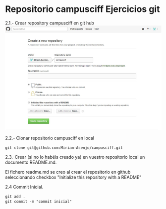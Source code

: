 # Repositorio campusciff Ejercicios git

2.1.- Crear repository campusciff en git hub
![Alt "Crear Repository Github"](/images/crearRepositorio.jpg)

2.2.- Clonar repositorio campusciff en local

    git clone git@github.com:Miriam-Asenjo/campusciff.git


2.3.-Crear (si no lo habéis creado ya) en vuestro
repositorio local un documento README.md.

El fichero readme.md se creo al crear el repositorio en github seleccionando checkbox "Initialize this repository with a README" 

2.4 Commit Inicial.

    git add .
    git commit -m "commit inicial"


